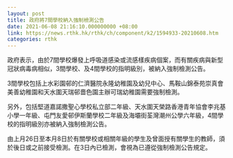 ```yaml
---
layout: post
title: 政府將7間學校納入強制檢測公告
date: 2021-06-08 21:16:10.000000000 +08:00
link: https://news.rthk.hk/rthk/ch/component/k2/1594933-20210608.htm
categories: rthk
---
```


政府表示，由於7間學校爆發上呼吸道感染或流感樣疾病個案，而有關疾病與新型冠狀病毒病相似，3間學校、及4間學校的指明級別，被納入強制檢測公告。

3間學校包括上水彩園邨的仁濟醫院永隆幼稚園及幼兒中心、馬鞍山錦泰苑崇真會美善幼稚園和天水圍天瑞邨嗇色園主辦可瑞幼稚園需要強制檢測。

另外，包括堅道嘉諾撒聖心學校私立部二年級、天水圍天榮路香港青年協會李兆基小學一年級、屯門友愛邨伊斯蘭學校二年級及海壩街荃灣潮州公學六年級，4間學校的指明級別亦被納入強制檢測公告。

由上月26日至本月8日於有關學校或相關年級的學生及曾面授有關學生的教師，須於後日或之前接受檢測。在3日內已檢測，會視為已遵從強制檢測公告規定。
